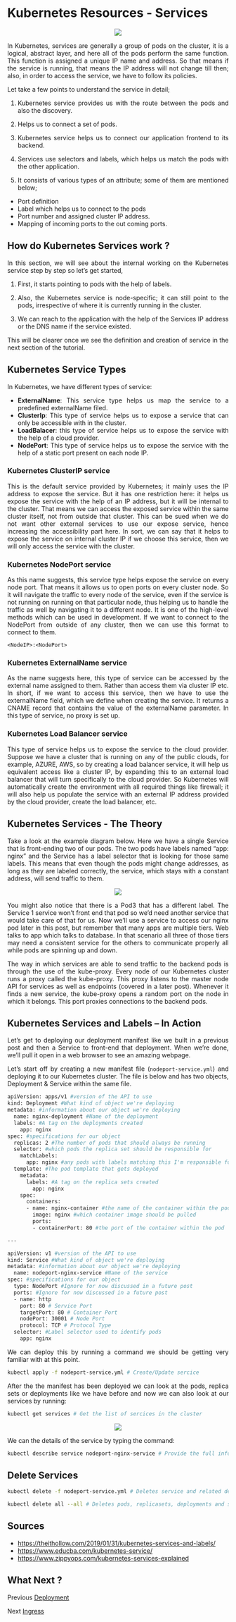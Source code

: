 # Kubernetes Resources - Services
<p align="center">
    <img src="../images/services.png">
</p>

<div style="text-align: justify">

In Kubernetes, services are generally a group of pods on the cluster, it is a logical, abstract layer, and here all of the pods perform the same function. This function is assigned a unique IP name and address. So that means if the service is running, that means the IP address will not change till then; also, in order to access the service, we have to follow its policies. 

Let take a few points to understand the service in detail;

1) Kubernetes service provides us with the route between the pods and also the discovery.

2) Helps us to connect a set of pods.

3) Kubernetes service helps us to connect our application frontend to its backend.

4) Services use selectors and labels, which helps us match the pods with the other application.

5) It consists of various types of an attribute; some of them are mentioned below;

- Port definition
- Label which helps us to connect to the pods
- Port number and assigned cluster IP address.
- Mapping of incoming ports to the out coming ports.

## How do Kubernetes Services work ?
In this section, we will see about the internal working on the Kubernetes service step by step so let’s get started,

1) First, it starts pointing to pods with the help of labels.

2) Also, the Kubernetes service is node-specific; it can still point to the pods, irrespective of where it is currently running in the cluster.

3) We can reach to the application with the help of the Services IP address or the DNS name if the service existed.

This will be clearer once we see the definition and creation of service in the next section of the tutorial.

## Kubernetes Service Types
In Kubernetes, we have different types of service:  
- **ExternalName**: This service type helps us map the service to a predefined externalName filed.
- **ClusterIp**: This type of service helps us to expose a service that can only be accessible with in the cluster.
- **LoadBalacer**: this type of service helps us to expose the service with the help of a cloud provider.
- **NodePort**: This type of service helps us to expose the service with the help of a static port present on each node IP.

### Kubernetes ClusterIP service 
This is the default service provided by Kubernetes; it mainly uses the IP address to expose the service. But it has one restriction here: it helps us expose the service with the help of an IP address, but it will be internal to the cluster. That means we can access the exposed service within the same cluster itself, not from outside that cluster. This can be sued when we do not want other external services to use our expose service, hence increasing the accessibility part here. In sort, we can say that it helps to expose the service on internal cluster IP if we choose this service, then we will only access the service with the cluster.

### Kubernetes NodePort service
As this name suggests, this service type helps expose the service on every node port. That means it allows us to open ports on every cluster node. So it will navigate the traffic to every node of the service, even if the service is not running on running on that particular node, thus helping us to handle the traffic as well by navigating it to a different node. It is one of the high-level methods which can be used in development. If we want to connect to the NodePort from outside of any cluster, then we can use this format to connect to them.

`<NodeIP>:<NodePort>`

### Kubernetes ExternalName service
As the name suggests here, this type of service can be accessed by the external name assigned to them. Rather than access them via cluster IP etc. In short, if we want to access this service, then we have to use the externalName field, which we define when creating the service. It returns a CNAME record that contains the value of the externalName parameter. In this type of service, no proxy is set up.

### Kubernetes Load Balancer service
This type of service helps us to expose the service to the cloud provider. Suppose we have a cluster that is running on any of the public clouds, for example, AZURE, AWS, so by creating a load balancer service, it will help us equivalent access like a cluster IP, by expanding this to an external load balancer that will turn specifically to the cloud provider. So Kubernetes will automatically create the environment with all required things like firewall; it will also help us populate the service with an external IP address provided by the cloud provider, create the load balancer, etc.

## Kubernetes Services - The Theory
Take a look at the example diagram below. Here we have a single Service that is front-ending two of our pods. The two pods have labels named “app: nginx” and the Service has a label selector that is looking for those same labels. This means that even though the pods might change addresses, as long as they are labeled correctly, the service, which stays with a constant address, will send traffic to them.
<p align="center">
    <img src="../images/service2.png">
</p>

You might also notice that there is a Pod3 that has a different label. The Service 1 service won’t front end that pod so we’d need another service that would take care of that for us. Now we’ll use a service to access our nginx pod later in this post, but remember that many apps are multiple tiers. Web talks to app which talks to database. In that scenario all three of those tiers may need a consistent service for the others to communicate properly all while pods are spinning up and down.

The way in which services are able to send traffic to the backend pods is through the use of the kube-proxy. Every node of our Kubernetes cluster runs a proxy called the kube-proxy. This proxy listens to the master node API for services as well as endpoints (covered in a later post). Whenever it finds a new service, the kube-proxy opens a random port on the node in which it belongs. This port proxies connections to the backend pods.

## Kubernetes Services and Labels – In Action
Let’s get to deploying our deployment manifest like we built in a previous post and then a Service to front-end that deployment. When we’re done, we’ll pull it open in a web browser to see an amazing webpage.

Let’s start off by creating a new manifest file (`nodeport-service.yml`) and deploying it to our Kubernetes cluster. The file is below and has two objects, Deployment & Service within the same file.

```bash
apiVersion: apps/v1 #version of the API to use
kind: Deployment #What kind of object we're deploying
metadata: #information about our object we're deploying
  name: nginx-deployment #Name of the deployment
  labels: #A tag on the deployments created
    app: nginx
spec: #specifications for our object
  replicas: 2 #The number of pods that should always be running
  selector: #which pods the replica set should be responsible for
    matchLabels:
      app: nginx #any pods with labels matching this I'm responsible for.
  template: #The pod template that gets deployed
    metadata:
      labels: #A tag on the replica sets created
        app: nginx
    spec:
      containers:
      - name: nginx-container #the name of the container within the pod
        image: nginx #which container image should be pulled
        ports:
        - containerPort: 80 #the port of the container within the pod 

---

apiVersion: v1 #version of the API to use
kind: Service #What kind of object we're deploying
metadata: #information about our object we're deploying
  name: nodeport-nginx-service #Name of the service
spec: #specifications for our object
  type: NodePort #Ignore for now discussed in a future post
  ports: #Ignore for now discussed in a future post
  - name: http
    port: 80 # Service Port
    targetPort: 80 # Container Port
    nodePort: 30001 # Node Port
    protocol: TCP # Protocol Type
  selector: #Label selector used to identify pods
    app: nginx
```

We can deploy this by running a command we should be getting very familiar with at this point.

```bash
kubectl apply -f nodeport-service.yml # Create/Update sercice
```
After the the manifest has been deployed we can look at the pods, replica sets or deployments like we have before and now we can also look at our services by running:

```bash
kubectl get services # Get the list of sercices in the cluster
``` 
<p align="center">
    <img src="../images/service3.png">
</p>


We can the details of the service by typing the command:
```bash
kubectl describe service nodeport-nginx-service # Provide the full information on the service
```


## Delete Services

```bash
kubectl delete -f nodeport-service.yml # Deletes service and related dependencies
```

```bash
kubectl delete all --all # Deletes pods, replicasets, deployments and services in current namespace
```

## Sources
- https://theithollow.com/2019/01/31/kubernetes-services-and-labels/
- https://www.educba.com/kubernetes-service/
- https://www.zippyops.com/kubernetes-services-explained



## What Next ?
Previous [Deployment](./08-Deployments.md)

Next [Ingress](./09-Services.md)

</div>